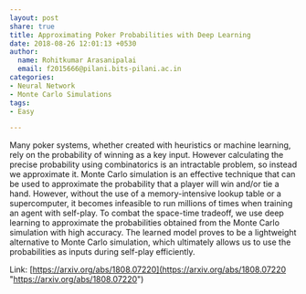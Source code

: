 ```yaml
---
layout: post
share: true
title: Approximating Poker Probabilities with Deep Learning
date: 2018-08-26 12:01:13 +0530
author:
  name: Rohitkumar Arasanipalai
  email: f2015666@pilani.bits-pilani.ac.in
categories:
- Neural Network
- Monte Carlo Simulations
tags:
- Easy

---
```

Many poker systems, whether created with heuristics or machine learning, rely on the probability of winning as a key input. However calculating the precise probability using combinatorics is an intractable problem, so instead we approximate it. Monte Carlo simulation is an effective technique that can be used to approximate the probability that a player will win and/or tie a hand. However, without the use of a memory-intensive lookup table or a supercomputer, it becomes infeasible to run millions of times when training an agent with self-play. To combat the space-time tradeoff, we use deep learning to approximate the probabilities obtained from the Monte Carlo simulation with high accuracy. The learned model proves to be a lightweight alternative to Monte Carlo simulation, which ultimately allows us to use the probabilities as inputs during self-play efficiently.

Link: [https://arxiv.org/abs/1808.07220](https://arxiv.org/abs/1808.07220 "https://arxiv.org/abs/1808.07220")